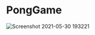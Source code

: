# PongGame

![Screenshot 2021-05-30 193221](https://user-images.githubusercontent.com/52585921/120123607-cd0a2900-c17d-11eb-9280-39e54e44f40c.jpg)
